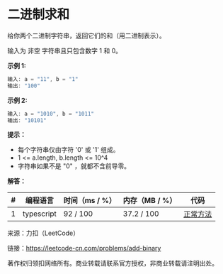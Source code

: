 # 二进制求和

给你两个二进制字符串，返回它们的和（用二进制表示）。

输入为 非空 字符串且只包含数字 1 和 0。

**示例 1:**

``` javascript
输入: a = "11", b = "1"
输出: "100"
```

**示例 2:**

``` javascript
输入: a = "1010", b = "1011"
输出: "10101"
```

**提示：**

- 每个字符串仅由字符 '0' 或 '1' 组成。
- 1 <= a.length, b.length <= 10^4
- 字符串如果不是 "0" ，就都不含前导零。

**解答：**

**#**|**编程语言**|**时间（ms / %）**|**内存（MB / %）**|**代码**
--|--|--|--|--
1|typescript|92 / 100|37.2 / 100|[正常方法](./typescript/ac_v1.ts)

来源：力扣（LeetCode）

链接：https://leetcode-cn.com/problems/add-binary

著作权归领扣网络所有。商业转载请联系官方授权，非商业转载请注明出处。
